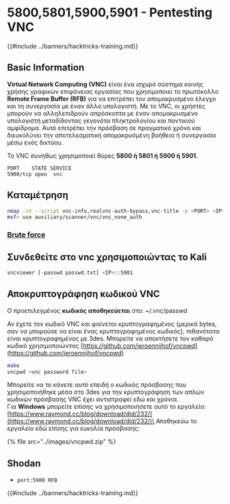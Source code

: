 # 5800,5801,5900,5901 - Pentesting VNC

{{#include ../banners/hacktricks-training.md}}


## Basic Information

**Virtual Network Computing (VNC)** είναι ένα ισχυρό σύστημα κοινής χρήσης γραφικών επιφάνειας εργασίας που χρησιμοποιεί το πρωτόκολλο **Remote Frame Buffer (RFB)** για να επιτρέπει τον απομακρυσμένο έλεγχο και τη συνεργασία με έναν άλλο υπολογιστή. Με το VNC, οι χρήστες μπορούν να αλληλεπιδρούν απρόσκοπτα με έναν απομακρυσμένο υπολογιστή μεταδίδοντας γεγονότα πληκτρολογίου και ποντικιού αμφίδρομα. Αυτό επιτρέπει την πρόσβαση σε πραγματικό χρόνο και διευκολύνει την αποτελεσματική απομακρυσμένη βοήθεια ή συνεργασία μέσω ενός δικτύου.

Το VNC συνήθως χρησιμοποιεί θύρες **5800 ή 5801 ή 5900 ή 5901.**
```
PORT    STATE SERVICE
5900/tcp open  vnc
```
## Καταμέτρηση
```bash
nmap -sV --script vnc-info,realvnc-auth-bypass,vnc-title -p <PORT> <IP>
msf> use auxiliary/scanner/vnc/vnc_none_auth
```
### [**Brute force**](../generic-hacking/brute-force.md#vnc)

## Συνδεθείτε στο vnc χρησιμοποιώντας το Kali
```bash
vncviewer [-passwd passwd.txt] <IP>::5901
```
## Αποκρυπτογράφηση κωδικού VNC

Ο προεπιλεγμένος **κωδικός αποθηκεύεται** στο: \~/.vnc/passwd

Αν έχετε τον κωδικό VNC και φαίνεται κρυπτογραφημένος (μερικά bytes, σαν να μπορούσε να είναι ένας κρυπτογραφημένος κωδικός), πιθανότατα είναι κρυπτογραφημένος με 3des. Μπορείτε να αποκτήσετε τον καθαρό κωδικό χρησιμοποιώντας [https://github.com/jeroennijhof/vncpwd](https://github.com/jeroennijhof/vncpwd)
```bash
make
vncpwd <vnc password file>
```
Μπορείτε να το κάνετε αυτό επειδή ο κωδικός πρόσβασης που χρησιμοποιήθηκε μέσα στο 3des για την κρυπτογράφηση των απλών κωδικών πρόσβασης VNC έχει αντιστραφεί εδώ και χρόνια.\
Για **Windows** μπορείτε επίσης να χρησιμοποιήσετε αυτό το εργαλείο: [https://www.raymond.cc/blog/download/did/232/](https://www.raymond.cc/blog/download/did/232/)\
Αποθηκεύω το εργαλείο εδώ επίσης για ευκολία πρόσβασης:

{% file src="../images/vncpwd.zip" %}

## Shodan

- `port:5900 RFB`


{{#include ../banners/hacktricks-training.md}}
